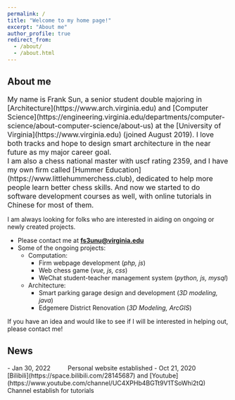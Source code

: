 ```yaml
---
permalink: /
title: "Welcome to my home page!"
excerpt: "About me"
author_profile: true
redirect_from: 
  - /about/
  - /about.html
---
```

<h2>About me</h2>
<font size = 3>My name is Frank Sun, a senior student double majoring in [Architecture](https://www.arch.virginia.edu) and [Computer Science](https://engineering.virginia.edu/departments/computer-science/about-computer-science/about-us) at the [University of Virginia](https://www.virginia.edu) (joined August 2019). I love both tracks and hope to design smart architecture in the near future as my major career goal. </font>
</br>
<font size = 3>I am also a chess national master with uscf rating 2359, and I have my own firm called [Hummer Education](https://www.littlehummerchess.club), dedicated to help more people learn better chess skills. And now we started to do software development courses as well, with online tutorials in Chinese for most of them. </font>

I am always looking for folks who are interested in aiding on ongoing or newly created projects.
* Please contact me at **fs3unu@virginia.edu**
* Some of the ongoing projects:
  * Computation:
    * Firm webpage development (*php, js*)
    * Web chess game (*vue, js, css*)
    * WeChat student-teacher management system (*python, js, mysql*)
  * Architecture:
    * Smart parking garage design and development (*3D modeling, java*)
    * Edgemere District Renovation (*3D Modeling, ArcGIS*)

If you have an idea and would like to see if I will be interested in helping out, please contact me!
<h2>News</h2>
- Jan 30, 2022 &nbsp;&nbsp;&nbsp;&nbsp;&nbsp;&nbsp;&nbsp;&nbsp; Personal website established
- Oct 21, 2020 &nbsp;&nbsp;&nbsp;&nbsp;&nbsp;&nbsp;&nbsp;&nbsp; [Bilibili](https://space.bilibili.com/28145687) and [Youtube](https://www.youtube.com/channel/UC4XPHb4BGTt9V1TSoWhi2tQ) Channel establish for tutorials


